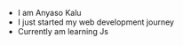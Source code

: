 - I am Anyaso Kalu
- I just started my web development journey
- Currently am learning Js
<!---
anyasokalu/anyasokalu is a ✨ special ✨ repository because its `README.md` (this file) appears on your GitHub profile.
You can click the Preview link to take a look at your changes.
--->
